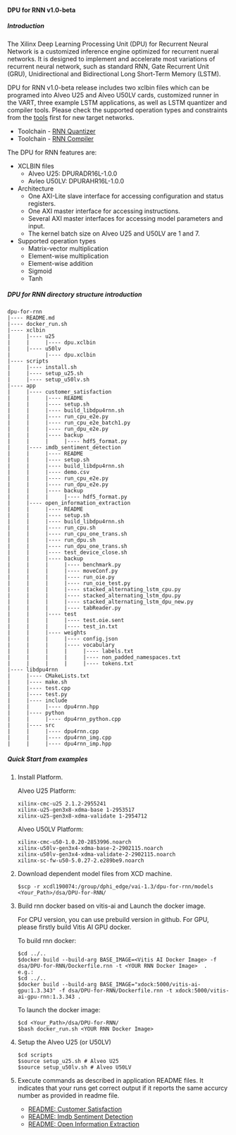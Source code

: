 #### DPU for RNN v1.0-beta
##### Introduction

The Xilinx Deep Learning Processing Unit (DPU) for Recurrent Neural Network is a customized inference engine optimized for recurrent nueral networks. It is designed to implement and accelerate most variations of recurrent neural network, such as standard RNN, Gate Recurrent Unit (GRU), Unidirectional and Bidirectional Long Short-Term Memory (LSTM). 

DPU for RNN v1.0-beta release includes two xclbin files which can be programed into Alveo U25 and Alveo U50LV cards, customized runner in the VART, three example LSTM applications, as well as LSTM quantizer and compiler tools. Please check the supported operation types and constraints from the [tools](../../tools/RNN) first for new target networks.
- Toolchain - [RNN Quantizer](../../tools/RNN/rnn_quantizer)
- Toolchain - [RNN Compiler](../../tools/RNN/rnn_compiler)

The DPU for RNN features are:
- XCLBIN files
    - Alveo U25: DPURADR16L-1.0.0
    - Avleo U50LV: DPURAHR16L-1.0.0
- Architecture
    - One AXI-Lite slave interface for accessing configuration and status registers.
    - One AXI master interface for accessing instructions.
    - Several AXI master interfaces for accessing model parameters and input.
    - The kernel batch size on Alveo U25 and U50LV are 1 and 7.
- Supported operation types
    - Matrix-vector multiplication
    - Element-wise multiplication
    - Element-wise addition
    - Sigmoid
    - Tanh
##### DPU for RNN directory structure introduction

    dpu-for-rnn
    |---- README.md
    |---- docker_run.sh
    |---- xclbin
    |     |---- u25
    |     |     |---- dpu.xclbin
    |     |---- u50lv
    |           |---- dpu.xclbin
    |---- scripts
    |     |---- install.sh
    |     |---- setup_u25.sh
    |     |---- setup_u50lv.sh
    |---- app
    |     |---- customer_satisfaction
    |     |     |---- README
    |     |     |---- setup.sh
    |     |     |---- build_libdpu4rnn.sh
    |     |     |---- run_cpu_e2e.py 
    |     |     |---- run_cpu_e2e_batch1.py 
    |     |     |---- run_dpu_e2e.py 
    |     |     |---- backup
    |     |     |     |---- hdf5_format.py
    |     |---- imdb_sentiment_detection
    |     |     |---- README
    |     |     |---- setup.sh
    |     |     |---- build_libdpu4rnn.sh
    |     |     |---- demo.csv 
    |     |     |---- run_cpu_e2e.py 
    |     |     |---- run_dpu_e2e.py 
    |     |     |---- backup
    |     |     |     |---- hdf5_format.py
    |     |---- open_information_extraction
    |     |     |---- README
    |     |     |---- setup.sh
    |     |     |---- build_libdpu4rnn.sh
    |     |     |---- run_cpu.sh 
    |     |     |---- run_cpu_one_trans.sh 
    |     |     |---- run_dpu.sh 
    |     |     |---- run_dpu_one_trans.sh 
    |     |     |---- test_device_close.sh 
    |     |     |---- backup
    |     |     |     |---- benchmark.py
    |     |     |     |---- moveConf.py
    |     |     |     |---- run_oie.py
    |     |     |     |---- run_oie_test.py
    |     |     |     |---- stacked_alternating_lstm_cpu.py
    |     |     |     |---- stacked_alternating_lstm_dpu.py
    |     |     |     |---- stacked_alternating_lstm_dpu_new.py
    |     |     |     |---- tabReader.py
    |     |     |---- test 
    |     |     |     |---- test.oie.sent
    |     |     |     |---- test_in.txt
    |     |     |---- weights 
    |     |     |     |---- config.json
    |     |     |     |---- vocabulary 
    |     |     |     |     |---- labels.txt
    |     |     |     |     |---- non_padded_namespaces.txt
    |     |     |     |     |---- tokens.txt
    |---- libdpu4rnn
    |     |---- CMakeLists.txt
    |     |---- make.sh 
    |     |---- test.cpp
    |     |---- test.py
    |     |---- include
    |     |     |---- dpu4rnn.hpp
    |     |---- python
    |     |     |---- dpu4rnn_python.cpp
    |     |---- src
    |     |     |---- dpu4rnn.cpp
    |     |     |---- dpu4rnn_img.cpp
    |     |     |---- dpu4rnn_imp.hpp

##### Quick Start from examples
1. Install Platform.
    
    Alveo U25 Platform:
    ```
    xilinx-cmc-u25 2.1.2-2955241
    xilinx-u25-gen3x8-xdma-base 1-2953517
    xilinx-u25-gen3x8-xdma-validate 1-2954712
    ```
    Alveo U50LV Platform:
    ```
    xilinx-cmc-u50-1.0.20-2853996.noarch
    xilinx-u50lv-gen3x4-xdma-base-2-2902115.noarch
    xilinx-u50lv-gen3x4-xdma-validate-2-2902115.noarch
    xilinx-sc-fw-u50-5.0.27-2.e289be9.noarch
    ```
2. Download dependent model files from XCD machine.
    ```
    $scp -r xcdl190074:/group/dphi_edge/vai-1.3/dpu-for-rnn/models <Your_Path>/dsa/DPU-for-RNN/
    ```
3. Build rnn docker based on vitis-ai and Launch the docker image.
    
    For CPU version, you can use prebuild version in github. For GPU, please firstly build Vitis AI GPU docker. 
    
    To build rnn docker:
    ```    
    $cd ../.. 
    $docker build --build-arg BASE_IMAGE=<Vitis AI Docker Image> -f dsa/DPU-for-RNN/Dockerfile.rnn -t <YOUR RNN Docker Image>  .
    e.g.:
    $cd ../..
    $docker build --build-arg BASE_IMAGE="xdock:5000/vitis-ai-gpu:1.3.343" -f dsa/DPU-for-RNN/Dockerfile.rnn -t xdock:5000/vitis-ai-gpu-rnn:1.3.343 . 
    ```    
    To launch the docker image:
    ```    
    $cd <Your_Path>/dsa/DPU-for-RNN/
    $bash docker_run.sh <YOUR RNN Docker Image>
    ```
4. Setup the Alveo U25 (or U50LV)
    ``` 
    $cd scripts
    $source setup_u25.sh # Alveo U25
    $source setup_u50lv.sh # Alveo U50LV
    ```
5. Execute commands as described in application README files. It indicates that your runs get correct output if it reports the same accurcy number as provided in readme file. 
    - [README: Customer Satisfaction](app/customer_satisfaction/README.md)
    - [README: Imdb Sentiment Detection](app/imdb_sentiment_detection/README.md)
    - [README: Open Information Extraction](app/open_information_extraction/README.md)
